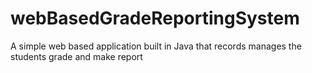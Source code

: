 # webBasedGradeReportingSystem
A simple web based application built in Java that records manages the students grade and make report
